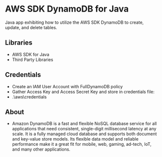 # AWS SDK DynamoDB for Java
Java app exhibiting how to utilize the AWS SDK DynamoDB to create, update, and delete tables.

## Libraries
- AWS SDK for Java
- Third Party Libraries

## Credentials
- Create an IAM User Account with FullDynamoDB policy
- Gather Access Key and Access Secret Key and store in credentials file:
- .\aws\credentials

## About
- Amazon DynamoDB is a fast and flexible NoSQL database service for all applications that need consistent, single-digit millisecond latency at any scale. It is a fully managed cloud database and supports both document and key-value store models. Its flexible data model and reliable performance make it a great fit for mobile, web, gaming, ad-tech, IoT, and many other applications.
